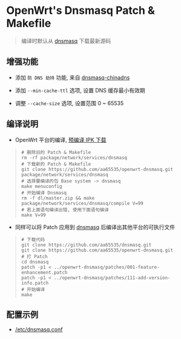 OpenWrt's Dnsmasq Patch & Makefile
===

 > 编译时默认从 [dnsmasq][1] 下载最新源码

增强功能
---

 - 添加 `防 DNS 劫持` 功能, 来自 [dnsmasq-chinadns][2]

 - 添加 `--min-cache-ttl` 选项, 设置 DNS 缓存最小有效期

 - 调整 `--cache-size` 选项, 设置范围 0 ~ 65535

编译说明
---

 - OpenWrt 平台的编译, [预编译 IPK 下载][3]

 > ```
 > # 删除旧的 Patch & Makefile
 > rm -rf package/network/services/dnsmasq
 > # 下载新的 Patch & Makefile
 > git clone https://github.com/aa65535/openwrt-dnsmasq.git package/network/services/dnsmasq
 > # 选择要编译的包 Base system -> dnsmasq
 > make menuconfig
 > # 开始编译 Dnsmasq
 > rm -f dl/master.zip && make package/network/services/dnsmasq/compile V=99
 > # 若上面语句编译出错, 使用下面语句编译
 > make V=99
 > ```

 - 同样可以将 Patch 应用到 [dnsmasq][1] 后编译出其他平台的可执行文件

 > ```
 > # 下载代码
 > git clone https://github.com/aa65535/dnsmasq.git
 > git clone https://github.com/aa65535/openwrt-dnsmasq.git
 > # 打 Patch
 > cd dnsmasq
 > patch -p1 < ../openwrt-dnsmasq/patches/001-feature-enhancement.patch
 > patch -p1 < ../openwrt-dnsmasq/patches/111-add-version-info.patch
 > # 开始编译
 > make
 > ```

配置示例
---

 - [/etc/dnsmasq.conf][4]


  [1]: https://github.com/aa65535/dnsmasq
  [2]: https://github.com/styx-hy/dnsmasq-chinadns
  [3]: https://sourceforge.net/projects/openwrt-dist/files/dnsmasq/
  [4]: https://github.com/aa65535/openwrt-dnsmasq/blob/master/files/dnsmasq.conf
